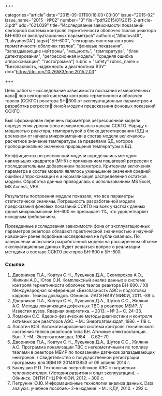 +++

categories="article"
date="2015-09-01T00:18:00+03:00"
issue="2015-02"
issue_name="2015 - №02"
number="3"
file="pdf/2015/01/2015-2-article-3.pdf"
udc="621.039"
title="Исследование зависимости показаний секторной системы контроля герметичности оболочек твэлов реактора БН-600 от эксплуатационных параметров"
authors=["AlbutovaOI", "LukyanovDA"]
tags=["БН-600", "секторная система контроля герметичности оболочек твэлов", "фоновые показания", "запаздывающие нейтроны", "мощность", "температура", "блок детектирования", "регрессионная модель", "средняя ошибка аппроксимации", "гистограмма"]
rubric = "safety"
rubric_name = "Безопасность, надежность и диагностика ЯЭУ"
doi="https://doi.org/10.26583/npe.2015.2.03"

+++

Цель работы – исследование зависимости показаний измерительных кана
лов секторной системы контроля герметичности оболочек твэлов (ССКГО)
реактора БН600 от эксплуатационных параметров и разработка регресси
онной модели предсказания фоновых показаний ССКГО.

Был сформирован перечень параметров регрессионной модели определения уровня фона измерительного канала ССКГО. Наряду с мощностью реактора, температурой в блоке детектирования (БД) и временем от начала микрокампании в состав модели включалось расчетное значение температуры за пределами БД, которое пропорционально значению приращения температуры в БД.

Коэффициенты регрессионной модели определялись методом наименьших квадратов (МНК) с применением пошаговой регрессии с последовательным добавлением параметров. Критерием включения параметра в состав модели являлось уменьшение значения средней ошибки аппроксимации e и нормализация распределения остатков модели. Обработка данных проводилась с использованием MS Excel, MS Access, VBA.

Результаты построения модели показали, что все параметры статистически значимы. Погрешность разработанной модели предсказания фоновых показаний ССКГО на всех участках данных одной микрокампании БН-600 не превышает 1%, что удовлетворяет исходным требованиям.

Проведенные исследования зависимости фона от эксплуатационных параметров реактора обладают практической значимостью и научной новизной– ранее подобные исследования не публиковались. По завершении испытаний разработанной модели на расширенном объеме эксплуатационных данных будет решаться вопрос о реализации методики в составе ССКГО ректоров БН-600 и БН-800.


### Ссылки

1. Дворников П.А., Ковтун С.Н., Лукьянов Д.А., Скоморохов А.О., Жилкин А.С., Югов С.И. Комплексный анализ данных в системе контроля герметичности оболочек твэлов реактора БН-800. / XII Международная конференция «Безопасность АЭС и подготовка кадров». Тезисы докладов. Обнинск. ИАТЭ НИЯУ МИФИ, 2011. -89 с.
2. Дворников П.А., Ковтун С.Н., Лукьянов Д.А., Шутов С.С., Жилкин А.С. Методы локализации дефектных ТВС в реакторе МБИР. // Известия вузов. Ядерная энергетика. – 2013. – № 3.– С. 24–33.
3. Ломакин С.С. Ядерно-физические методы диагностики и контроля активных зон реакторов АЭС. – М.: Энергоатомиздат, 1986. – 119 с.
4. Лопатин Ю.В. Автоматизированная система контроля технического состояния твэлов реакторов типа БН. Атомные электростанции. Вып. 7. –М.: Энергоатомиздат, 1984. – С.62– 70.
5. Дворников П.А., Ковтун С.Н., Лукьянов Д.А., Шутов С.С., Жилкин А.С. Программа локализации ТВС с негерметичными по топливу твэлами в реакторе МБИР по показаниям датчиков запаздывающих нейтронов. / Свидетельство о государственной регистрации программы для ЭВМ № 2014613853 от 09 апреля 2014 г.
6. Баклушин Р.П. Технология энергоблоков АЭС с натриевым теплоносителем. (История развития и опыт эксплуатации). – Обнинск. ОНТИ ГНЦ РФ-ФЭИ, 2012. - 300 с.
7. Петрунин Ю.Ю. Информационные технологии анализа данных. Data analysis: учебное пособие.- 2-е издание. - М.: КДУ, 2010. - 292 с.